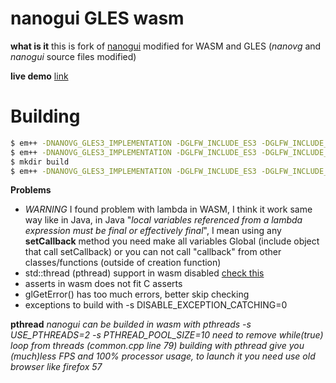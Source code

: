 # nanogui GLES wasm
**what is it** this is fork of [nanogui](https://github.com/wjakob/nanogui) modified for WASM and GLES (*nanovg* and *nanogui* source files modified)

**live demo** [link](https://danilw.github.io/GLSL-howto/nanogui/nanogui.html)

# Building

```sh
$ em++ -DNANOVG_GLES3_IMPLEMENTATION -DGLFW_INCLUDE_ES3 -DGLFW_INCLUDE_GLEXT -DNANOGUI_LINUX -Iext/nanovg/ ext/nanovg.c --std=c++11 -O3 -lGL -lGLU -lm -lGLEW -s USE_GLFW=3 -s FULL_ES3=1 -s USE_WEBGL2=1 -o nanovg.bc
$ em++ -DNANOVG_GLES3_IMPLEMENTATION -DGLFW_INCLUDE_ES3 -DGLFW_INCLUDE_GLEXT -DNANOGUI_LINUX -Iinclude/ -Iext/nanovg/ -Iext/eigen/ button.cpp checkbox.cpp colorpicker.cpp colorwheel.cpp combobox.cpp common.cpp glcanvas.cpp glutil.cpp graph.cpp imagepanel.cpp imageview.cpp label.cpp layout.cpp messagedialog.cpp popup.cpp popupbutton.cpp progressbar.cpp screen.cpp serializer.cpp slider.cpp stackedwidget.cpp tabheader.cpp tabwidget.cpp textbox.cpp theme.cpp vscrollpanel.cpp widget.cpp window.cpp nanogui_resources.cpp nanovg.bc --std=c++11 -O3 -lGL -lGLU -lm -lGLEW -s USE_GLFW=3 -s FULL_ES3=1 -s USE_WEBGL2=1 -s WASM=1 -o nanogui.bc
$ mkdir build
$ em++ -DNANOVG_GLES3_IMPLEMENTATION -DGLFW_INCLUDE_ES3 -DGLFW_INCLUDE_GLEXT -DNANOGUI_LINUX -Iinclude/ -Iext/nanovg/ -Iext/eigen/ nanogui.bc example1.cpp --std=c++11 -O3 -lGL -lGLU -lm -lGLEW -s USE_GLFW=3 -s FULL_ES3=1 -s USE_WEBGL2=1 -s WASM=1 -o build/nanogui.html --preload-file ./icons
```

**Problems**
 - *WARNING* I found problem with lambda in WASM, I think it work same way like in Java, in Java "*local variables referenced from a lambda expression must be final or effectively final*", I mean using any **setCallback** method you need make all variables Global (include object that call setCallback) or you can not call "callback" from other classes/functions (outside of creation function)
 - std::thread (pthread) support in wasm disabled [check this](https://www.mail-archive.com/emscripten-discuss@googlegroups.com/msg07008.html)
 - asserts in wasm does not fit C asserts
 - glGetError() has too much errors, better skip checking
 - exceptions to build with -s DISABLE_EXCEPTION_CATCHING=0

**pthread** *nanogui can be builded in wasm with pthreads -s USE_PTHREADS=2 -s PTHREAD_POOL_SIZE=10
need to remove while(true) loop from threads (common.cpp line 79) 
building with pthread give you (much)less FPS and 100% processor usage, to launch it you need use old browser like firefox 57*
